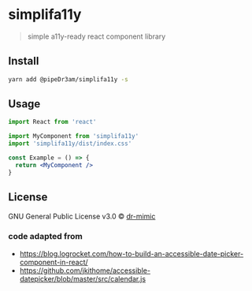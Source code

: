 # simplifa11y

> simple a11y-ready react component library

## Install

```bash
yarn add @pipeDr3am/simplifa11y -s
```

## Usage

```jsx
import React from 'react'

import MyComponent from 'simplifa11y'
import 'simplifa11y/dist/index.css'

const Example = () => {
  return <MyComponent />
}
```

## License

GNU General Public License v3.0 © [dr-mimic](https://github.com/dr-mimic)

### code adapted from
- https://blog.logrocket.com/how-to-build-an-accessible-date-picker-component-in-react/
- https://github.com/jkithome/accessible-datepicker/blob/master/src/calendar.js